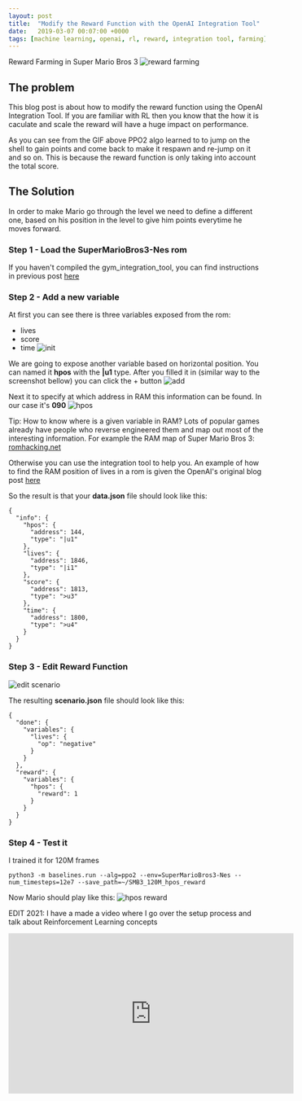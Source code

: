 ```yaml
---
layout: post
title:  "Modify the Reward Function with the OpenAI Integration Tool"
date:   2019-03-07 00:07:00 +0000
tags: [machine learning, openai, rl, reward, integration tool, farming]
---
```


Reward Farming in Super Mario Bros 3
![reward farming](/assets/openai_romtool/smb3_reward_farming.gif) <br>



## The problem
This blog post is about how to modify the reward function using the OpenAI Integration Tool.
If you are familiar with RL then you know that the how it is caculate and scale the reward will have a huge impact on performance.

As you can see from the GIF above PPO2 algo learned to to jump on the shell to gain points and come back to make it respawn and re-jump on it and so on. This is because the reward function is only taking into account the total score.

## The Solution
In order to make Mario go through the level we need to define a different one, based on his position in the level to give him points everytime he moves forward.

### Step 1 - Load the SuperMarioBros3-Nes rom

If you haven't compiled the gym_integration_tool, you can find instructions in previous post [here](./)

### Step 2 - Add a new variable

At first you can see there is three variables exposed from the rom:
*	lives
*	score
*	time
![init](/assets/openai_romtool/smb3_init.png)


We are going to expose another variable based on horizontal position. You can named it **hpos** with the **|u1** type.
After you filled it in (similar way to the screenshot bellow) you can click the + button
![add](/assets/openai_romtool/add_variable.png)

Next it to specify at which address in RAM this information can be found.
In our case it's **090**
![hpos](/assets/openai_romtool/hpos_variable.png)

Tip:
How to know where is a given variable in RAM?
Lots of popular games already have people who reverse engineered them and map out most of the interesting information.
For example the RAM map of Super Mario Bros 3:
[romhacking.net](https://datacrystal.romhacking.net/wiki/Super_Mario_Bros.:RAM_map)

Otherwise you can use the integration tool to help you. An example of how to find the RAM position of lives in a rom is given the OpenAI's original blog post [here](https://blog.openai.com/gym-retro/)


So the result is that your **data.json** file should look like this:
```
{
  "info": {
    "hpos": {
      "address": 144,
      "type": "|u1"
    },
    "lives": {
      "address": 1846,
      "type": "|i1"
    },
    "score": {
      "address": 1813,
      "type": ">u3"
    },
    "time": {
      "address": 1800,
      "type": ">u4"
    }
  }
}
```

### Step 3 - Edit Reward Function
![edit scenario](/assets/openai_romtool/edit_scenario.png)


The resulting **scenario.json** file should look like this:
```
{
  "done": {
    "variables": {
      "lives": {
        "op": "negative"
      }
    }
  },
  "reward": {
    "variables": {
      "hpos": {
        "reward": 1
      }
    }
  }
}
```


### Step 4 - Test it

I trained it for 120M frames
```shell
python3 -m baselines.run --alg=ppo2 --env=SuperMarioBros3-Nes --num_timesteps=12e7 --save_path=~/SMB3_120M_hpos_reward
```

Now Mario should play like this:
![hpos reward](/assets/openai_romtool/smb3_hpos.gif)


EDIT 2021:
I have a made a video where I go over the setup process and talk about Reinforcement Learning concepts
<iframe width="560" height="315" src="https://www.youtube.com/embed/uffqixRHRvI" title="YouTube video player" frameborder="0" allow="accelerometer; autoplay; clipboard-write; encrypted-media; gyroscope; picture-in-picture" allowfullscreen></iframe>